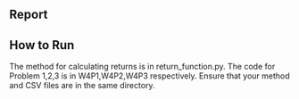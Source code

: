 ## Report

## How to Run
The method for calculating returns is in return_function.py.
The code for Problem 1,2,3 is in W4P1,W4P2,W4P3 respectively.
Ensure that your method and CSV files are in the same directory.